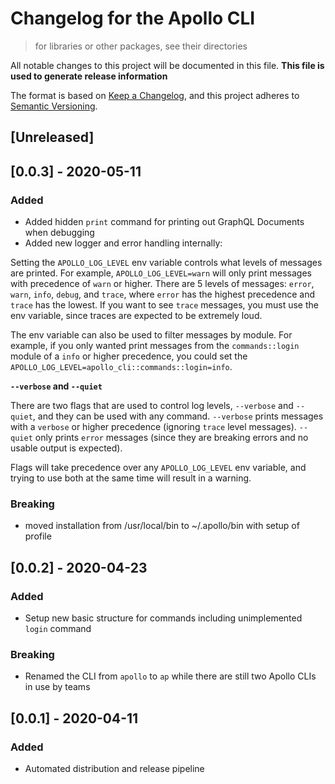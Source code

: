 # Changelog for the Apollo CLI

> for libraries or other packages, see their directories

All notable changes to this project will be documented in this file. **This file is used to generate release information**

The format is based on [Keep a Changelog](https://keepachangelog.com/en/1.0.0/),
and this project adheres to [Semantic Versioning](https://semver.org/spec/v2.0.0.html).

## [Unreleased]

## [0.0.3] - 2020-05-11

### Added

- Added hidden `print` command for printing out GraphQL Documents when debugging
- Added new logger and error handling internally:

Setting the `APOLLO_LOG_LEVEL` env variable controls what levels of messages are printed. For example, `APOLLO_LOG_LEVEL=warn` will only print messages with precedence of `warn` or higher. There are 5 levels of messages: `error`, `warn`, `info`, `debug`, and `trace`, where `error` has the highest precedence and `trace` has the lowest. If you want to see `trace` messages, you must use the env variable, since traces are expected to be extremely loud.

The env variable can also be used to filter messages by module. For example, if you only wanted print messages from the `commands::login` module of a `info` or higher precedence, you could set the `APOLLO_LOG_LEVEL=apollo_cli::commands::login=info`.

**`--verbose` and `--quiet`**

There are two flags that are used to control log levels, `--verbose` and `--quiet`, and they can be used with any command. `--verbose` prints messages with a `verbose` or higher precedence (ignoring `trace` level messages). `--quiet` only prints `error` messages (since they are breaking errors and no usable output is expected).

Flags will take precedence over any `APOLLO_LOG_LEVEL` env variable, and trying to use both at the same time will result in a warning.

### Breaking

- moved installation from /usr/local/bin to ~/.apollo/bin with setup of profile

## [0.0.2] - 2020-04-23

### Added

- Setup new basic structure for commands including unimplemented `login` command

### Breaking

- Renamed the CLI from `apollo` to `ap` while there are still two Apollo CLIs in use by teams

## [0.0.1] - 2020-04-11

### Added

- Automated distribution and release pipeline
